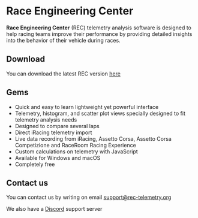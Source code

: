 # Race Engineering Center

**Race Engineering Center** (REC) telemetry analysis software is designed to help racing teams 
improve their performance by providing detailed insights into the behavior of their vehicle during races.

## Download

You can download the latest REC version [here](https://dnl.rec-telemetry.org/latest/)

## Gems

* Quick and easy to learn lightweight yet powerful interface
* Telemetry, histogram, and scatter plot views specially designed to fit telemetry analysis needs
* Designed to compare several laps
* Direct iRacing telemetry import
* Live data recording from iRacing, Assetto Corsa, Assetto Corsa Competizione and RaceRoom Racing Experience
* Custom calculations on telemetry with JavaScript
* Available for Windows and macOS
* Completely free

## Contact us

You can contact us by writing on email <support@rec-telemetry.org>

We also have a [Discord](https://discord.gg/AYZ3xr6) support server
